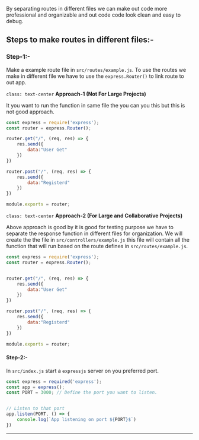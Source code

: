 By separating routes in different files we can make out code more professional and organizable and out code code look clean and easy to debug.

## Steps to make routes in different files:-
### Step-1:-
Make a example route file in `src/routes/example.js`. To use the routes we make in different file we have to use the `express.Router()` to link route to out app.

`class: text-center`
**Approach-1 (Not For Large Projects)** 

It you want to run the function in same file the you can you this but this is not good approach.
```js
const express = require('express');
const router = express.Router();

router.get("/", (req, res) => {
	res.send({
		data:"User Get"
	})
})

router.post("/", (req, res) => {
	res.send({
		data:"Registerd"
	})
})

module.exports = router;
```

`class: text-center`
**Approach-2 (For Large and Collaborative Projects)**

Above approach is good by it is good for testing purpose we have to separate the response function in different files for organization. We will create the the file in `src/controllers/example.js` this file will contain all the function that will run based on the route defines in `src/routes/example.js`.

```js
const express = require('express');
const router = express.Router();


router.get("/", (req, res) => {
	res.send({
		data:"User Get"
	})
})

router.post("/", (req, res) => {
	res.send({
		data:"Registerd"
	})
})

module.exports = router;
```

#### Step-2:-
In `src/index.js` start a `expressjs` server on you preferred port. 
```js
const express = required('express'); 
const app = express();
const PORT = 3000; // Define the port you want to listen.


// Listen to that port
app.listen(PORT, () => {
	console.log(`App listening on port ${PORT}$`)
})
```



****